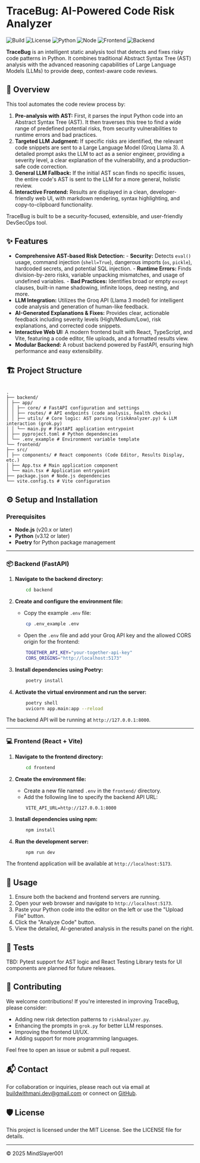 # TraceBug: AI-Powered Code Risk Analyzer

![Build](https://img.shields.io/badge/build-passing-brightgreen) ![License](https://img.shields.io/badge/license-MIT-blue) ![Python](https://img.shields.io/badge/python-3.11-blue) ![Node](https://img.shields.io/badge/node-20.x-brightgreen) ![Frontend](https://img.shields.io/badge/frontend-Vite+React-blueviolet) ![Backend](https://img.shields.io/badge/backend-FastAPI-orange)

**TraceBug** is an intelligent static analysis tool that detects and fixes risky code patterns in Python. It combines traditional Abstract Syntax Tree (AST) analysis with the advanced reasoning capabilities of Large Language Models (LLMs) to provide deep, context-aware code reviews.

## 🚀 Overview

This tool automates the code review process by:

1. **Pre-analysis with AST:** First, it parses the input Python code into an Abstract Syntax Tree (AST). It then traverses this tree to find a wide range of predefined potential risks, from security vulnerabilities to runtime errors and bad practices.
2. **Targeted LLM Judgment:** If specific risks are identified, the relevant code snippets are sent to a Large Language Model (Groq Llama 3). A detailed prompt asks the LLM to act as a senior engineer, providing a severity level, a clear explanation of the vulnerability, and a production-safe code correction.
3. **General LLM Fallback:** If the initial AST scan finds no specific issues, the entire code's AST is sent to the LLM for a more general, holistic review.
4. **Interactive Frontend:** Results are displayed in a clean, developer-friendly web UI, with markdown rendering, syntax highlighting, and copy-to-clipboard functionality.

TraceBug is built to be a security-focused, extensible, and user-friendly DevSecOps tool.

## ✨ Features

- **Comprehensive AST-based Risk Detection:**
	  - **Security:** Detects `eval()` usage, command injection (`shell=True`), dangerous imports (`os`, `pickle`), hardcoded secrets, and potential SQL injection.
	  - **Runtime Errors:** Finds division-by-zero risks, variable unpacking mismatches, and usage of undefined variables.
	  - **Bad Practices:** Identifies broad or empty `except` clauses, built-in name shadowing, infinite loops, deep nesting, and more.
- **LLM Integration:** Utilizes the Groq API (Llama 3 model) for intelligent code analysis and generation of human-like feedback.
- **AI-Generated Explanations & Fixes:** Provides clear, actionable feedback including severity levels (High/Medium/Low), risk explanations, and corrected code snippets.
- **Interactive Web UI:** A modern frontend built with React, TypeScript, and Vite, featuring a code editor, file uploads, and a formatted results view.
- **Modular Backend:** A robust backend powered by FastAPI, ensuring high performance and easy extensibility.

## 🏗️ Project Structure

```

.  
├── backend/  
│ ├── app/  
│ │ ├── core/ # FastAPI configuration and settings  
│ │ ├── routes/ # API endpoints (code analysis, health checks)  
│ │ ├── utils/ # Core logic: AST parsing (riskAnalyzer.py) & LLM interaction (grok.py)  
│ │ └── main.py # FastAPI application entrypoint  
│ ├── pyproject.toml # Python dependencies  
│ └── .env_example # Environment variable template  
└── frontend/  
├── src/  
│ ├── components/ # React components (Code Editor, Results Display, etc.)  
│ ├── App.tsx # Main application component  
│ └── main.tsx # Application entrypoint  
├── package.json # Node.js dependencies  
└── vite.config.ts # Vite configuration

```

## ⚙️ Setup and Installation

### Prerequisites

- **Node.js** (v20.x or later)
- **Python** (v3.12 or later)
- **Poetry** for Python package management

---

### 📦 Backend (FastAPI)

1. **Navigate to the backend directory:**

    ```bash
        cd backend
    ```

2. **Create and configure the environment file:**
    - Copy the example `.env` file:

    ```bash
        cp .env_example .env
    ```

    - Open the `.env` file and add your Groq API key and the allowed CORS origin for the frontend:

    ```bash
        TOGETHER_API_KEY="your-together-api-key"
        CORS_ORIGINS="http://localhost:5173"
    ```

3. **Install dependencies using Poetry:**

    ```bash
        poetry install
    ```

4. **Activate the virtual environment and run the server:**

    ```bash
        poetry shell
        uvicorn app.main:app --reload
    ```

The backend API will be running at `http://127.0.0.1:8000`.

---

### 💻 Frontend (React + Vite)

1. **Navigate to the frontend directory:**

    ```bash
        cd frontend
    ```

2. **Create the environment file:**
    - Create a new file named `.env` in the `frontend/` directory.
    - Add the following line to specify the backend API URL:

    ```env
        VITE_API_URL=http://127.0.0.1:8000
    ```

3. **Install dependencies using npm:**

    ```bash
        npm install
    ```

4. **Run the development server:**

    ```bash
        npm run dev
    ```

The frontend application will be available at `http://localhost:5173`.

## 🚀 Usage

1. Ensure both the backend and frontend servers are running.
2. Open your web browser and navigate to `http://localhost:5173`.
3. Paste your Python code into the editor on the left or use the "Upload File" button.
4. Click the "Analyze Code" button.
5. View the detailed, AI-generated analysis in the results panel on the right.

## 🧪 Tests

TBD: Pytest support for AST logic and React Testing Library tests for UI components are planned for future releases.

## 🤝 Contributing

We welcome contributions! If you're interested in improving TraceBug, please consider:

- Adding new risk detection patterns to `riskAnalyzer.py`.
- Enhancing the prompts in `grok.py` for better LLM responses.
- Improving the frontend UI/UX.
- Adding support for more programming languages.

Feel free to open an issue or submit a pull request.

## 📬 Contact

For collaboration or inquiries, please reach out via email at [buildwithmani.dev@gmail.com](mailto:buildwithmani.dev@gmail.com) or connect on [GitHub](https://github.com/Mindslayer001).

## 🛡️ License

This project is licensed under the MIT License. See the LICENSE file for details.

---

© 2025 MindSlayer001
